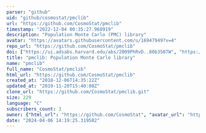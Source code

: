 ```yaml
---
parser: "github"
uid: "github/cosmostat/pmclib"
url: "https://github.com/CosmoStat/pmclib"
timestamp: "2022-12-04 00:35:27.968919"
description: "Population Monte Carlo (PMC) library"
avatar: "https://avatars.githubusercontent.com/u/16947949?v=4"
repo_url: "https://github.com/CosmoStat/pmclib"
doi: ["https://ui.adsabs.harvard.edu/abs/2009PhRvD..80b3507W", "https://ui.adsabs.harvard.edu/abs/2022ascl.soft11008B/abstract"]
title: "pmclib: Population Monte Carlo library"
name: "pmclib"
full_name: "CosmoStat/pmclib"
html_url: "https://github.com/CosmoStat/pmclib"
created_at: "2018-12-06T14:35:22Z"
updated_at: "2019-11-20T15:40:08Z"
clone_url: "https://github.com/CosmoStat/pmclib.git"
size: 229
language: "C"
subscribers_count: 3
owner: {"html_url": "https://github.com/CosmoStat", "avatar_url": "https://avatars.githubusercontent.com/u/16947949?v=4", "login": "CosmoStat", "type": "Organization"}
date: "2024-04-06 14:19:25.319502"
---
```

